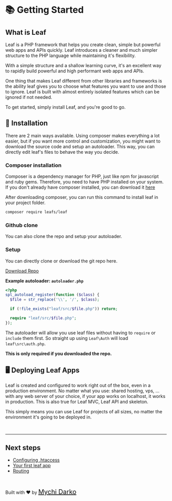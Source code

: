 # 📚 Getting Started

## What is Leaf

Leaf is a PHP framework that helps you create clean, simple but powerful web apps and APIs quickly. Leaf introduces a cleaner and much simpler structure to the PHP language while maintaining it's flexibility.

With a simple structure and a shallow learning curve, it's an excellent way to rapidly build powerful and high performant web apps and APIs.

One thing that makes Leaf different from other libraries and frameworks is the ability leaf gives you to choose what features you want to use and those to ignore. Leaf is built with almost entirely isolated features which can be ignored if not needed.

To get started, simply install Leaf, and you're good to go.

## 📁 Installation

There are 2 main ways available. Using composer makes everything a lot easier, but if you want more control and customization, you might want to download the source code and setup an autoloader. This way, you can directly edit leaf's files to behave the way you decide.

### Composer installation

Composer is a dependency manager for PHP, just like npm for javascript and ruby gems. Therefore, you need to have PHP installed on your system. If you don't already have composer installed, you can download it [here](https://getcomposer.org/)

After downloading composer, you can run this command to install leaf in your project folder.

```bash
composer require leafs/leaf
```

### Github clone

You can also clone the repo and setup your autoloader.

<div class="download-alert">
  <h3>Setup</h3>
  <p>
    You can directly clone or download the git repo here.
  </p>
  <a
    href="https://github.com/leafsphp/leaf/archive/v2.4.2.zip"
    download
  >Download Repo</a>
</div>

**Example autoloader: `autoloader.php`**

```php
<?php
spl_autoload_register(function ($class) {
  $file = str_replace('\\', '/', $class);

  if (!file_exists("leaf/src/$file.php")) return;

  require "leaf/src/$file.php";
});
```

The autoloader will allow you use leaf files without having to `require` or `include` them first. So straight up using `Leaf\Auth` will load `leaf\src\auth.php`.

**This is only required if you downloaded the repo.**

## 🖥 Deploying Leaf Apps

Leaf is created and configured to work right out of the box, even in a production environment. No matter what you use: shared hosting, vps, ... with any web server of your choice, if your app works on localhost, it works in production. This is also true for Leaf MVC, Leaf API and skeleton.

This simply means you can use Leaf for projects of all sizes, no matter the environment it's going to be deployed in.

<br>
<hr>

## Next steps

- [Configuring .htaccess](leaf/v/2.4.2/intro/htaccess)
- [Your first leaf app](leaf/v/2.4.2/intro/first)
- [Routing](leaf/v/2.4.2/routing/)

<br>

Built with ❤ by <a href="https://mychi.netlify.app" style="font-size: 20px; color: #111;" target="_blank">Mychi Darko</a>
